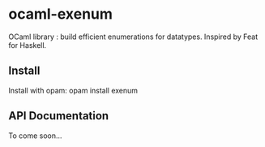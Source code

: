 # ocaml-exenum

OCaml library : build efficient enumerations for datatypes. Inspired by Feat for Haskell.

## Install

Install with opam: opam install exenum

## API Documentation

To come soon...

